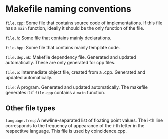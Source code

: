 Makefile naming conventions
===========================

`file.cpp`: Some file that contains source code of implementations.
If this file has a `main` function,
ideally it should be the only function of the file.

`file.h`: Some file that contains mainly declarations.

`file.hpp`: Some file that contains mainly template code.

`file.dep.mk`: Makefile dependency file.
Generated and updated automatically.
These are only generated for cpp files.

`file.o`: Intermediate object file, created from a .cpp.
Generated and updated automatically.

`file`: A program.
Generated and updated automatically.
The makefile generates it if `file.cpp` contains a `main` function.

Other file types
----------------

`language.freq`: A newline-separated list of floating point values.
The i-th line corresponds to the frequency of appearance
of the i-th letter in the respectitve language.
This file is used by coincidence.cpp.
